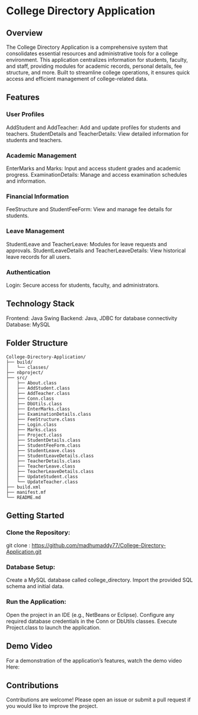 # College Directory Application
## Overview
The College Directory Application is a comprehensive system that consolidates essential resources and administrative tools for a college environment. This application centralizes information for students, faculty, and staff, providing modules for academic records, personal details, fee structure, and more. Built to streamline college operations, it ensures quick access and efficient management of college-related data.

## Features
### User Profiles
AddStudent and AddTeacher: Add and update profiles for students and teachers.
StudentDetails and TeacherDetails: View detailed information for students and teachers.
### Academic Management
EnterMarks and Marks: Input and access student grades and academic progress.
ExaminationDetails: Manage and access examination schedules and information.
### Financial Information
FeeStructure and StudentFeeForm: View and manage fee details for students.
### Leave Management
StudentLeave and TeacherLeave: Modules for leave requests and approvals.
StudentLeaveDetails and TeacherLeaveDetails: View historical leave records for all users.
### Authentication
Login: Secure access for students, faculty, and administrators.
## Technology Stack
Frontend: Java Swing
Backend: Java, JDBC for database connectivity
Database: MySQL
## Folder Structure
```plaintext
College-Directory-Application/
├── build/
│   └── classes/
├── nbproject/
├── src/
│   ├── About.class
│   ├── AddStudent.class
│   ├── AddTeacher.class
│   ├── Conn.class
│   ├── DbUtils.class
│   ├── EnterMarks.class
│   ├── ExaminationDetails.class
│   ├── FeeStructure.class
│   ├── Login.class
│   ├── Marks.class
│   ├── Project.class
│   ├── StudentDetails.class
│   ├── StudentFeeForm.class
│   ├── StudentLeave.class
│   ├── StudentLeaveDetails.class
│   ├── TeacherDetails.class
│   ├── TeacherLeave.class
│   ├── TeacherLeaveDetails.class
│   ├── UpdateStudent.class
│   └── UpdateTeacher.class
├── build.xml
├── manifest.mf
└── README.md
```

## Getting Started
### Clone the Repository:

git clone : https://github.com/madhumaddy77/College-Directory-Application.git
### Database Setup:

Create a MySQL database called college_directory.
Import the provided SQL schema and initial data.
### Run the Application:

Open the project in an IDE (e.g., NetBeans or Eclipse).
Configure any required database credentials in the Conn or DbUtils classes.
Execute Project.class to launch the application.
## Demo Video
For a demonstration of the application’s features, watch the demo video Here: 

## Contributions
Contributions are welcome! Please open an issue or submit a pull request if you would like to improve the project.
